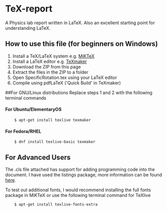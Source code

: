 # TeX-report
A Physics lab report written in LaTeX. Also an excellent starting point for understanding LaTeX. 

## How to use this file (for beginners on Windows)

1. Install a TeX/LaTeX system e.g. [MiKTeX](http://miktex.org/download)
2. Install a LaTeX editor e.g. [TeXmaker](http://www.xm1math.net/texmaker/download.html)
3. Download the ZIP from this page
4. Extract the files in the ZIP to a folder
5. Open SpecificRotation.tex using your LaTeX editor  
6. Compile using pdfLaTeX ('Quick Build' in TeXmaker) 

##For GNU/Linux distributions 
Replace steps 1 and 2 with the following terminal commands

#### For Ubuntu/ElementaryOS

        $ apt-get install texlive texmaker
  
#### For Fedora/RHEL

        $ dnf install texlive-basic texmaker
        
## For Advanced Users
The .cls file attached has support for adding programming code into the document. I have used the listings package, more information can be found [here](http://texblog.org/2008/04/02/include-source-code-in-latex-with-listings/).

To test out additional fonts, I would recommend installing the full fonts package in MiKTeX  or use the following terminal command for TeXlive

        $ apt-get install texlive-fonts-extra
